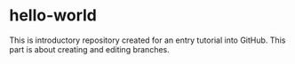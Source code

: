 # hello-world
This is introductory repository created for an entry tutorial into GitHub.
This part is about creating and editing branches.
